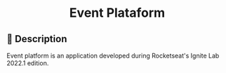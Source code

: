 <h1 align="center">Event Plataform</h1>

## :memo: Description
Event platform is an application developed during Rocketseat's Ignite Lab 2022.1 edition.
